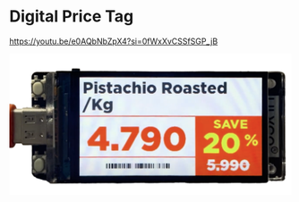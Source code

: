 # Digital Price Tag

https://youtu.be/e0AQbNbZpX4?si=0fWxXvCSSfSGP_jB

![alt text](<Assets/Digital price tag.png>)